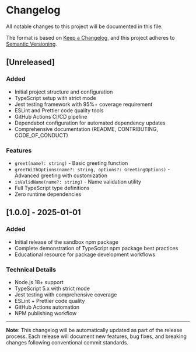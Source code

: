# Changelog

All notable changes to this project will be documented in this file.

The format is based on [Keep a Changelog](https://keepachangelog.com/en/1.0.0/),
and this project adheres to
[Semantic Versioning](https://semver.org/spec/v2.0.0.html).

## [Unreleased]

### Added

- Initial project structure and configuration
- TypeScript setup with strict mode
- Jest testing framework with 95%+ coverage requirement
- ESLint and Prettier code quality tools
- GitHub Actions CI/CD pipeline
- Dependabot configuration for automated dependency updates
- Comprehensive documentation (README, CONTRIBUTING, CODE_OF_CONDUCT)

### Features

- `greet(name?: string)` - Basic greeting function
- `greetWithOptions(name?: string, options?: GreetingOptions)` - Advanced
  greeting with customization
- `isValidName(name?: string)` - Name validation utility
- Full TypeScript type definitions
- Zero runtime dependencies

## [1.0.0] - 2025-01-01

### Added

- Initial release of the sandbox npm package
- Complete demonstration of TypeScript npm package best practices
- Educational resource for package development workflows

### Technical Details

- Node.js 18+ support
- TypeScript 5.x with strict mode
- Jest testing with comprehensive coverage
- ESLint + Prettier code quality
- GitHub Actions automation
- NPM publishing workflow

---

**Note**: This changelog will be automatically updated as part of the release
process. Each release will document new features, bug fixes, and breaking
changes following conventional commit standards.
